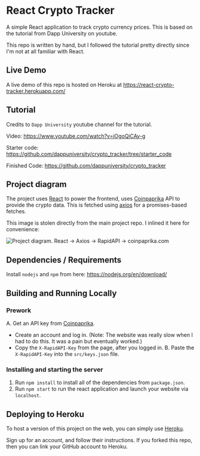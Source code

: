 # React Crypto Tracker

A simple React application to track crypto currency prices. This is based on the tutorial from Dapp University on youtube.

This repo is written by hand, but I followed the tutorial pretty directly since I'm not at all familiar with React.

## Live Demo

A live demo of this repo is hosted on Heroku at https://react-crypto-tracker.herokuapp.com/

## Tutorial

Credits to `Dapp University` youtube channel for the tutorial.

Video: https://www.youtube.com/watch?v=jOgoQiCAy-g

Starter code: https://github.com/dappuniversity/crypto_tracker/tree/starter_code

Finished Code: https://github.com/dappuniversity/crypto_tracker

## Project diagram

The project uses [React](https://reactjs.org/) to power the frontend, uses [Coinpaprika](https://rapidapi.com/lbraciszewski/api/coinpaprika1) API to provide the crypto data. This is fetched using [axios](https://github.com/axios/axios) for a promises-based fetches.

This image is stolen directly from the main project repo. I inlined it here for convenience:

![Project diagram. React -> Axios -> RapidAPI -> coinpaprika.com](https://camo.githubusercontent.com/680699d03d04b7da2d694400f35d8cbf52b3953f7e605b632d27e2c95a1b9cb4/68747470733a2f2f692e6779617a6f2e636f6d2f65333037373764353137373635623634346434636639373538623064623535632e706e67)

## Dependencies / Requirements

Install `nodejs` and `npm` from here: https://nodejs.org/en/download/

## Building and Running Locally

### Prework
A. Get an API key from [Coinpaprika](https://english.api.rakuten.net/lbraciszewski/api/coinpaprika1).
- Create an account and log in. (Note: The website was really slow when I had to do this. It was a pain but eventually worked.)
- Copy the `X-RapidAPI-Key` from the page, after you logged in.
B. Paste the `X-RapidAPI-Key` into the `src/keys.json` file.

### Installing and starting the server

1. Run `npm install` to install all of the dependencies from `package.json`.
2. Run `npm start` to run the react application and launch your website via `localhost`.

## Deploying to Heroku

To host a version of this project on the web, you can simply use [Heroku](https://www.heroku.com/home).

Sign up for an account, and follow their instructions. If you forked this repo, then you can link your GitHub account to Heroku.
